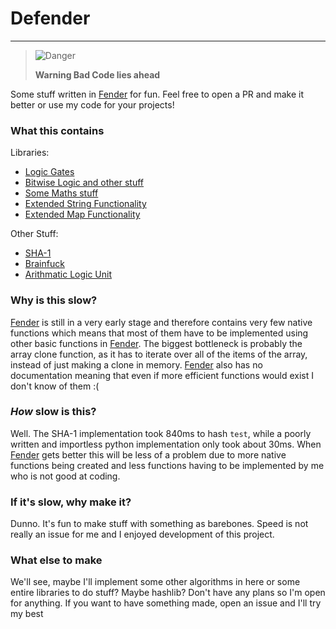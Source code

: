 # Defender
---

> <picture>
>   <source media="(prefers-color-scheme: light)" srcset="https://raw.githubusercontent.com/Mqxx/GitHub-Markdown/main/blockquotes/badge/light-theme/danger.svg">
>   <img alt="Danger" src="https://raw.githubusercontent.com/Mqxx/GitHub-Markdown/main/blockquotes/badge/dark-theme/danger.svg">
> </picture><br>
>
> **Warning Bad Code lies ahead**

Some stuff written in [Fender](https://github.com/FenderLang/Fender/) for fun.
Feel free to open a PR and make it better or use my code for your projects!

### What this contains
Libraries:
- [Logic Gates](./libs/logic.fndr)
- [Bitwise Logic and other stuff](./libs/util.fndr)
- [Some Maths stuff](./libs/math.fndr)
- [Extended String Functionality](./libs/strings.fndr)
- [Extended Map Functionality](./libs/maps.fndr)

Other Stuff:
- [SHA-1](./sha.fndr)
- [Brainfuck](./brainfuck.fndr)
- [Arithmatic Logic Unit](./alu.fndr)


### Why is this slow?
[Fender](https://github.com/FenderLang/Fender/) is still in a very early stage and therefore contains very few native functions which means that most of them have to be implemented using other basic functions in [Fender](https://github.com/FenderLang/Fender/).
The biggest bottleneck is probably the array clone function, as it has to iterate over all of the items of the array, instead of just making a clone in memory.
[Fender](https://github.com/FenderLang/Fender/) also has no documentation meaning that even if more efficient functions would exist I don't know of them :(

### *How* slow is this?
Well. The SHA-1 implementation took 840ms to hash `test`, while a poorly written and importless python implementation only took about 30ms.
When [Fender](https://github.com/FenderLang/Fender/) gets better this will be less of a problem due to more native functions being created and less functions having to be implemented by me who is not good at coding.

### If it's slow, why make it?
Dunno. It's fun to make stuff with something as barebones.
Speed is not really an issue for me and I enjoyed development of this project.

### What else to make
We'll see, maybe I'll implement some other algorithms in here or some entire libraries to do stuff? Maybe hashlib? Don't have any plans so I'm open for anything. If you want to have something made, open an issue and I'll try my best